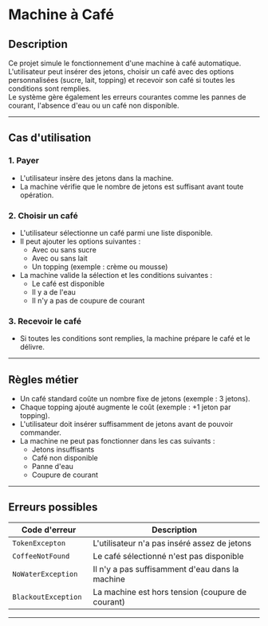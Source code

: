 # Machine à Café

## Description

Ce projet simule le fonctionnement d'une machine à café automatique.  
L'utilisateur peut insérer des jetons, choisir un café avec des options personnalisées (sucre, lait, topping) et recevoir son café si toutes les conditions sont remplies.  
Le système gère également les erreurs courantes comme les pannes de courant, l'absence d'eau ou un café non disponible.

---

## Cas d'utilisation

### 1. Payer

- L'utilisateur insère des jetons dans la machine.
- La machine vérifie que le nombre de jetons est suffisant avant toute opération.

### 2. Choisir un café

- L'utilisateur sélectionne un café parmi une liste disponible.
- Il peut ajouter les options suivantes :
    - Avec ou sans sucre
    - Avec ou sans lait
    - Un topping (exemple : crème ou mousse)
- La machine valide la sélection et les conditions suivantes :
    - Le café est disponible
    - Il y a de l'eau
    - Il n'y a pas de coupure de courant

### 3. Recevoir le café

- Si toutes les conditions sont remplies, la machine prépare le café et le délivre.

---

## Règles métier

- Un café standard coûte un nombre fixe de jetons (exemple : 3 jetons).
- Chaque topping ajouté augmente le coût (exemple : +1 jeton par topping).
- L'utilisateur doit insérer suffisamment de jetons avant de pouvoir commander.
- La machine ne peut pas fonctionner dans les cas suivants :
    - Jetons insuffisants
    - Café non disponible
    - Panne d'eau
    - Coupure de courant

---

## Erreurs possibles

| Code d'erreur        | Description                                      |
|----------------------|--------------------------------------------------|
| `TokenExcepton `     | L'utilisateur n'a pas inséré assez de jetons     |
| `CoffeeNotFound `    | Le café sélectionné n'est pas disponible         |
| `NoWaterException `  | Il n'y a pas suffisamment d'eau dans la machine  |
| `BlackoutException ` | La machine est hors tension (coupure de courant) |

---
